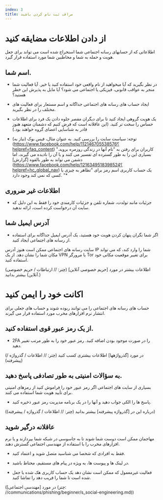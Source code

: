 ```yaml
---
index: 3
title: مراقب ثبت نام کردن باشید
---
```

# از دادن اطلاعات مضایقه کنید

اطلاعاتی که از حسابهای رسانه اجتماعی شما استخراج شده است می تواند برای جعل هویت و حمله به شما و مخاطبین شما مورد استفاده قرار گیرد.

## اسم شما.

*   در نظر بگیرید که آیا میخواهید از نام واقعی خود استفاده کنید یا خیر. آیا فعالیت شما منجر به عواقب قانونی، فیزیکی یا اجتماعی می شود؟ آیا مایل به پذیرش این خطر هستید؟

*    ایجاد حساب های رسانه های اجتماعی جداگانه و اسم مستعار برای فعالیت های مختلف را در نظر بگیرید.

* یک هویت گروهی ایجاد کنید تا برای دیگران مقصر جلوه دادن یک فرد برای اطلاعات حساس را سخت تر کنید. (این عاقلانه است که فرض کنیم که دشمنان متعهد هنوز قادر به شناسایی اعضای گروه خواهند بود.)

* توجه: سیاست سایت را بررسی کنید. به عنوان مثال، فیس بوک (نیاز به) (https://www.facebook.com/help/112146705538576؟helpref=faq_content) کاربران برای رفتن به "نام آنها در زندگی روزمره بروید." بسیاری این را به طور گسترده ای تفسیر می کنند و یا آن را نادیده می گیرند، اما دشمن می تواند به طور بالقوه [گزارش] (https://www.facebook.com/help/1216349518398524؟helpref=hc_global_nav) یک حساب کاربری اسم رمز برای "تظاهر به چیزی یا کسی که نمی کند وجود دارد. "*

## اطلاعات غیر ضروری

*   جزئیات مانند تولدت، شماره تلفن و جزئیات کارمندی خود را فقط به این دلیل که سایت آن درخواست کرده است، ارائه ندهید.

## آدرس ایمیل شما

*   اگر شما نگران پنهان کردن هویت خود هستید، یک آدرس ایمیل جداگانه برای استفاده از رسانه های اجتماعی ایجاد کنید.

سایت رسانه های اجتماعی ممکن است هنوز آدرس IP شما را وارد کند، که می تواند مکان شما را نشان دهد. از یک VPN یا مرورگر Tor برای تغییر موقعیت مکانی خود استفاده کنید.

(اطلاعات بیشتر در مورد [حریم خصوصی آنلاین] (چتر: // ارتباطات / حریم خصوصی آنلاین) بیشتر بدانید.)

# اکانت خود را ایمن کنید

حساب های رسانه های اجتماعی را می توانند ربوده شوند و حساب های جعلی برای انتشار نرم افزارهای مخرب مورد استفاده قرار می گیرند.

## از یک رمز عبور قوی استفاده کنید.

*   2FA را در صورت موجود بودن اضافه کنید. رمز عبور خود را به طور مرتب تغییر دهید.

(در مورد [گذرواژهها] اطلاعات بیشتری کسب کنید (چتر: // اطلاعات / گذرواژه / پیشرفته))

## به سؤالات امنیتی به طور تصادفی پاسخ دهید.

بسیاری از سایت های اجتماعی اگر رمز عبور خود را فراموش کنید از رمزهای امنیتی برای تأیید هویت شما استفاده می کنند.

*   پاسخ ها را الکی جواب دهید و آنها را در یک برنامه مدیریت رمز عبور ذخیره کنید.

(درباره این در [گذرواژه پیشرفته] بیشتر بدانید (چتر: // اطلاعات / گذرواژه / پیشرفته))

## عاقلانه درگیر شوید

مهاجمان ممکن است دوست شما شوند تا به جاسوسی در شبکه شما بپردازند و یا نرم افزارهای مخرب را با استفاده از مهندسی اجتماعی گسترش دهند.

*   فقط به افرادی که شخصا می شناسید متصل شوید و اعتماد کنید.

*   در لینک ها و پیوست ها، به ویژه در پیام های مستقیم، محتاط باشید.

* فعالیت غیرمعمول که ممکن است نشان دهد یک حساب کاربری هک شده یا جعل شده است تا شما را فریب دهد را تماشا کنید.

(در مورد [مهندسی اجتماعی] (چتر: //communications/phishing/beginner/s_social-engineering.md))